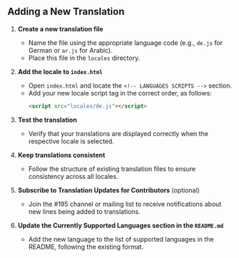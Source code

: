 ## Adding a New Translation

1. **Create a new translation file**
    - Name the file using the appropriate language code (e.g., `de.js` for German or `ar.js` for Arabic).
    - Place this file in the `locales` directory.

2. **Add the locale to `index.html`**
    - Open `index.html` and locate the `<!-- LANGUAGES SCRIPTS -->` section.
    - Add your new locale script tag in the correct order, as follows:
      ```html
      <script src="locales/de.js"></script>
      ```

3. **Test the translation**
    - Verify that your translations are displayed correctly when the respective locale is selected.

4. **Keep translations consistent**
    - Follow the structure of existing translation files to ensure consistency across all locales.

5. **Subscribe to Translation Updates for Contributors** (optional)
   - Join the #195 channel or mailing list to receive notifications about new lines being added to translations.

6. **Update the Currently Supported Languages section in the `README.md`**
    - Add the new language to the list of supported languages in the README, following the existing format.
